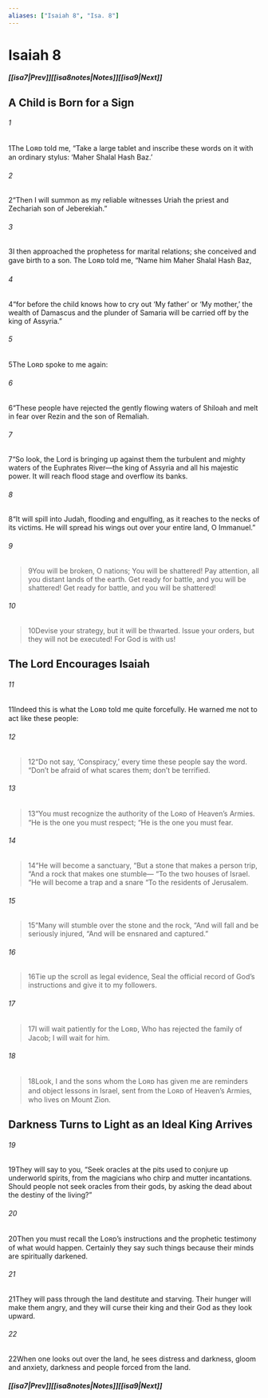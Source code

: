 ```yaml
---
aliases: ["Isaiah 8", "Isa. 8"]
---
```

# Isaiah 8
##### <span class=arrow-left></span>[[isa7|Prev]]<span class=navigation-separator></span>[[isa8notes|Notes]]<span class=navigation-separator></span>[[isa9|Next]]<span class=arrow-right></span>
## A Child is Born for a Sign
###### 1
<span class=verse-first>1</span>The Lᴏʀᴅ told me, “Take a large tablet and inscribe these words on it with an ordinary stylus: ‘Maher Shalal Hash Baz.’
###### 2
<span class=verse-body>2</span>“Then I will summon as my reliable witnesses Uriah the priest and Zechariah son of Jeberekiah.”
###### 3
<span class=verse-body>3</span>I then approached the prophetess for marital relations; she conceived and gave birth to a son. The Lᴏʀᴅ told me, “Name him Maher Shalal Hash Baz,
###### 4
<span class=verse-body>4</span>“for before the child knows how to cry out ‘My father’ or ‘My mother,’ the wealth of Damascus and the plunder of Samaria will be carried off by the king of Assyria.”
<div class=paragraph-break></div>

###### 5
<span class=verse-first>5</span>The Lᴏʀᴅ spoke to me again:
###### 6
<span class=verse-body>6</span>“These people have rejected the gently flowing waters of Shiloah and melt in fear over Rezin and the son of Remaliah.
###### 7
<span class=verse-body>7</span>“So look, the Lord is bringing up against them the turbulent and mighty waters of the Euphrates River—the king of Assyria and all his majestic power. It will reach flood stage and overflow its banks.
###### 8
<span class=verse-body>8</span>“It will spill into Judah, flooding and engulfing, as it reaches to the necks of its victims. He will spread his wings out over your entire land, O Immanuel.”
<div class=paragraph-break></div>

###### 9
><span class=verse-first-poetry>9</span>You will be broken, O nations;
>You will be shattered!
>Pay attention, all you distant lands of the earth.
>Get ready for battle, and you will be shattered!
>Get ready for battle, and you will be shattered!
###### 10
><span class=verse-body-poetry>10</span>Devise your strategy, but it will be thwarted.
>Issue your orders, but they will not be executed!
>For God is with us!
## The Lord Encourages Isaiah
###### 11
<span class=verse-first>11</span>Indeed this is what the Lᴏʀᴅ told me quite forcefully. He warned me not to act like these people:
<div class=paragraph-break></div>

###### 12
><span class=verse-body-poetry>12</span><span class=poetry-quote-double>“</span>Do not say, ‘Conspiracy,’ every time these people say the word.
><span class=poetry-quote-double>“</span>Don’t be afraid of what scares them; don’t be terrified.
###### 13
><span class=verse-body-poetry>13</span><span class=poetry-quote-double>“</span>You must recognize the authority of the Lᴏʀᴅ of Heaven’s Armies.
><span class=poetry-quote-double>“</span>He is the one you must respect;
><span class=poetry-quote-double>“</span>He is the one you must fear.
###### 14
><span class=verse-body-poetry>14</span><span class=poetry-quote-double>“</span>He will become a sanctuary,
><span class=poetry-quote-double>“</span>But a stone that makes a person trip,
><span class=poetry-quote-double>“</span>And a rock that makes one stumble—
><span class=poetry-quote-double>“</span>To the two houses of Israel.
><span class=poetry-quote-double>“</span>He will become a trap and a snare
><span class=poetry-quote-double>“</span>To the residents of Jerusalem.
###### 15
><span class=verse-body-poetry>15</span><span class=poetry-quote-double>“</span>Many will stumble over the stone and the rock,
><span class=poetry-quote-double>“</span>And will fall and be seriously injured,
><span class=poetry-quote-double>“</span>And will be ensnared and captured.”
<div class=paragraph-break></div>

###### 16
><span class=verse-first-poetry>16</span>Tie up the scroll as legal evidence,
>Seal the official record of God’s instructions and give it to my followers.
###### 17
><span class=verse-body-poetry>17</span>I will wait patiently for the Lᴏʀᴅ,
>Who has rejected the family of Jacob;
>I will wait for him.
###### 18
><span class=verse-body-poetry>18</span>Look, I and the sons whom the Lᴏʀᴅ has given me are reminders and object lessons in Israel, sent from the Lᴏʀᴅ of Heaven’s Armies, who lives on Mount Zion.
## Darkness Turns to Light as an Ideal King Arrives
###### 19
<span class=verse-first>19</span>They will say to you, “Seek oracles at the pits used to conjure up underworld spirits, from the magicians who chirp and mutter incantations. Should people not seek oracles from their gods, by asking the dead about the destiny of the living?”
###### 20
<span class=verse-body>20</span>Then you must recall the Lᴏʀᴅ’s instructions and the prophetic testimony of what would happen. Certainly they say such things because their minds are spiritually darkened.
###### 21
<span class=verse-body>21</span>They will pass through the land destitute and starving. Their hunger will make them angry, and they will curse their king and their God as they look upward.
###### 22
<span class=verse-body>22</span>When one looks out over the land, he sees distress and darkness, gloom and anxiety, darkness and people forced from the land.
##### <span class=arrow-left></span>[[isa7|Prev]]<span class=navigation-separator></span>[[isa8notes|Notes]]<span class=navigation-separator></span>[[isa9|Next]]<span class=arrow-right></span>